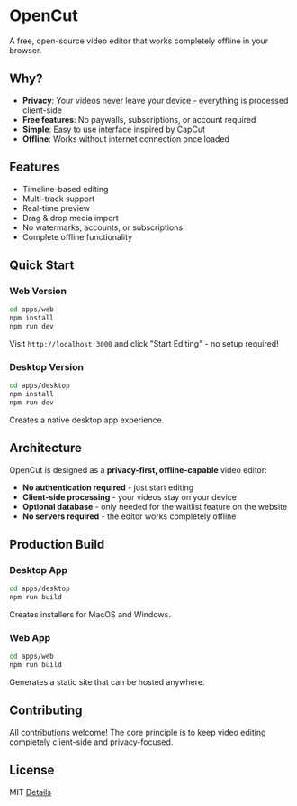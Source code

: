# OpenCut

A free, open-source video editor that works completely offline in your browser.

## Why?

- **Privacy**: Your videos never leave your device - everything is processed client-side
- **Free features**: No paywalls, subscriptions, or account required
- **Simple**: Easy to use interface inspired by CapCut
- **Offline**: Works without internet connection once loaded

## Features

- Timeline-based editing
- Multi-track support
- Real-time preview
- Drag & drop media import
- No watermarks, accounts, or subscriptions
- Complete offline functionality

## Quick Start

### Web Version
```bash
cd apps/web
npm install
npm run dev
```

Visit `http://localhost:3000` and click "Start Editing" - no setup required!

### Desktop Version
```bash
cd apps/desktop
npm install
npm run dev
```

Creates a native desktop app experience.

## Architecture

OpenCut is designed as a **privacy-first, offline-capable** video editor:

- **No authentication required** - just start editing
- **Client-side processing** - your videos stay on your device
- **Optional database** - only needed for the waitlist feature on the website
- **No servers required** - the editor works completely offline

## Production Build

### Desktop App
```bash
cd apps/desktop
npm run build
```

Creates installers for MacOS and Windows.

### Web App
```bash
cd apps/web
npm run build
```

Generates a static site that can be hosted anywhere.

## Contributing

All contributions welcome! The core principle is to keep video editing completely client-side and privacy-focused.

## License

MIT [Details](LICENSE)
